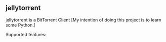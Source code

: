 ## jellytorrent
jellytorrent is a BitTorrent Client
[My intention of doing this project is to learn some Python.]

Supported features:
